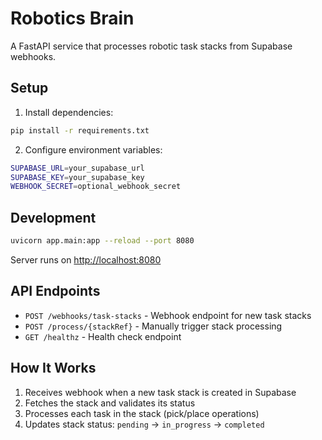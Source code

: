 # Robotics Brain

A FastAPI service that processes robotic task stacks from Supabase webhooks.

## Setup

1. Install dependencies:
```bash
pip install -r requirements.txt
```

2. Configure environment variables:
```bash
SUPABASE_URL=your_supabase_url
SUPABASE_KEY=your_supabase_key
WEBHOOK_SECRET=optional_webhook_secret
```

## Development

```bash
uvicorn app.main:app --reload --port 8080
```

Server runs on [http://localhost:8080](http://localhost:8080)

## API Endpoints

- `POST /webhooks/task-stacks` - Webhook endpoint for new task stacks
- `POST /process/{stackRef}` - Manually trigger stack processing
- `GET /healthz` - Health check endpoint

## How It Works

1. Receives webhook when a new task stack is created in Supabase
2. Fetches the stack and validates its status
3. Processes each task in the stack (pick/place operations)
4. Updates stack status: `pending` → `in_progress` → `completed`
